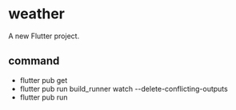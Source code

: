 # weather

A new Flutter project.

## command

-  flutter pub get    
- flutter pub run build_runner watch --delete-conflicting-outputs
- flutter pub run